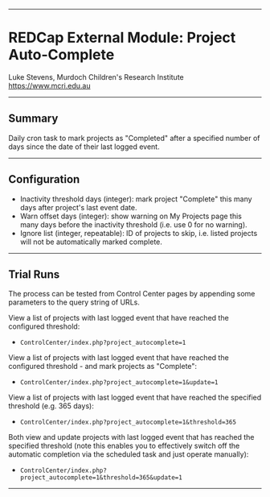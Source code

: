 ********************************************************************************
# REDCap External Module: Project Auto-Complete

Luke Stevens, Murdoch Children's Research Institute https://www.mcri.edu.au

********************************************************************************
## Summary

Daily cron task to mark projects as "Completed" after a specified number of days since the date of their last logged event.

********************************************************************************
## Configuration

* Inactivity threshold days (integer): mark project \"Complete\" this many days after project's last event date.
* Warn offset days (integer): show warning on My Projects page this many days before the inactivity threshold (i.e. use 0 for no warning).
* Ignore list (integer, repeatable): ID of projects to skip, i.e. listed projects will not be automatically marked complete.

********************************************************************************
##  Trial Runs

The process can be tested from Control Center pages by appending some parameters to the query string of URLs.

View a list of projects with last logged event that have reached the configured threshold:
* `ControlCenter/index.php?project_autocomplete=1`

View a list of projects with last logged event that have reached the configured threshold - and mark projects as "Complete":
* `ControlCenter/index.php?project_autocomplete=1&update=1`

View a list of projects with last logged event that have reached the specified threshold (e.g. 365 days):
* `ControlCenter/index.php?project_autocomplete=1&threshold=365`

Both view and update projects with last logged event that has reached the specified threshold (note this enables you to effectively switch off the automatic completion via the scheduled task and just operate manually):
* `ControlCenter/index.php?project_autocomplete=1&threshold=365&update=1`

********************************************************************************